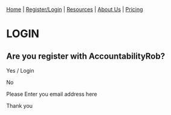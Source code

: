 [Home](index.md) | [Register/Login](login.md) | [Resources](resources.md) | [About Us](about.md) | [Pricing](price.md)

# LOGIN

 ## Are you register with AccountabilityRob?
<p>
 Yes / Login
<p>

No 
<p>
Please Enter you email address here
<p>
Thank you
